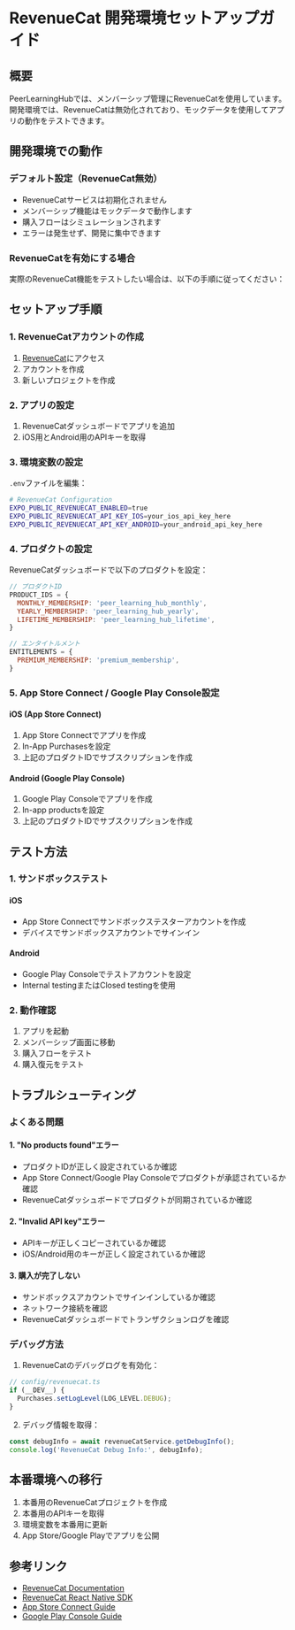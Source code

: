 # RevenueCat 開発環境セットアップガイド

## 概要

PeerLearningHubでは、メンバーシップ管理にRevenueCatを使用しています。開発環境では、RevenueCatは無効化されており、モックデータを使用してアプリの動作をテストできます。

## 開発環境での動作

### デフォルト設定（RevenueCat無効）

- RevenueCatサービスは初期化されません
- メンバーシップ機能はモックデータで動作します
- 購入フローはシミュレーションされます
- エラーは発生せず、開発に集中できます

### RevenueCatを有効にする場合

実際のRevenueCat機能をテストしたい場合は、以下の手順に従ってください：

## セットアップ手順

### 1. RevenueCatアカウントの作成

1. [RevenueCat](https://www.revenuecat.com/)にアクセス
2. アカウントを作成
3. 新しいプロジェクトを作成

### 2. アプリの設定

1. RevenueCatダッシュボードでアプリを追加
2. iOS用とAndroid用のAPIキーを取得

### 3. 環境変数の設定

`.env`ファイルを編集：

```bash
# RevenueCat Configuration
EXPO_PUBLIC_REVENUECAT_ENABLED=true
EXPO_PUBLIC_REVENUECAT_API_KEY_IOS=your_ios_api_key_here
EXPO_PUBLIC_REVENUECAT_API_KEY_ANDROID=your_android_api_key_here
```

### 4. プロダクトの設定

RevenueCatダッシュボードで以下のプロダクトを設定：

```javascript
// プロダクトID
PRODUCT_IDS = {
  MONTHLY_MEMBERSHIP: 'peer_learning_hub_monthly',
  YEARLY_MEMBERSHIP: 'peer_learning_hub_yearly',
  LIFETIME_MEMBERSHIP: 'peer_learning_hub_lifetime',
}

// エンタイトルメント
ENTITLEMENTS = {
  PREMIUM_MEMBERSHIP: 'premium_membership',
}
```

### 5. App Store Connect / Google Play Console設定

#### iOS (App Store Connect)
1. App Store Connectでアプリを作成
2. In-App Purchasesを設定
3. 上記のプロダクトIDでサブスクリプションを作成

#### Android (Google Play Console)
1. Google Play Consoleでアプリを作成
2. In-app productsを設定
3. 上記のプロダクトIDでサブスクリプションを作成

## テスト方法

### 1. サンドボックステスト

#### iOS
- App Store Connectでサンドボックステスターアカウントを作成
- デバイスでサンドボックスアカウントでサインイン

#### Android
- Google Play Consoleでテストアカウントを設定
- Internal testingまたはClosed testingを使用

### 2. 動作確認

1. アプリを起動
2. メンバーシップ画面に移動
3. 購入フローをテスト
4. 購入復元をテスト

## トラブルシューティング

### よくある問題

#### 1. "No products found"エラー
- プロダクトIDが正しく設定されているか確認
- App Store Connect/Google Play Consoleでプロダクトが承認されているか確認
- RevenueCatダッシュボードでプロダクトが同期されているか確認

#### 2. "Invalid API key"エラー
- APIキーが正しくコピーされているか確認
- iOS/Android用のキーが正しく設定されているか確認

#### 3. 購入が完了しない
- サンドボックスアカウントでサインインしているか確認
- ネットワーク接続を確認
- RevenueCatダッシュボードでトランザクションログを確認

### デバッグ方法

1. RevenueCatのデバッグログを有効化：
```javascript
// config/revenuecat.ts
if (__DEV__) {
  Purchases.setLogLevel(LOG_LEVEL.DEBUG);
}
```

2. デバッグ情報を取得：
```javascript
const debugInfo = await revenueCatService.getDebugInfo();
console.log('RevenueCat Debug Info:', debugInfo);
```

## 本番環境への移行

1. 本番用のRevenueCatプロジェクトを作成
2. 本番用のAPIキーを取得
3. 環境変数を本番用に更新
4. App Store/Google Playでアプリを公開

## 参考リンク

- [RevenueCat Documentation](https://docs.revenuecat.com/)
- [RevenueCat React Native SDK](https://docs.revenuecat.com/docs/reactnative)
- [App Store Connect Guide](https://developer.apple.com/app-store-connect/)
- [Google Play Console Guide](https://support.google.com/googleplay/android-developer/)